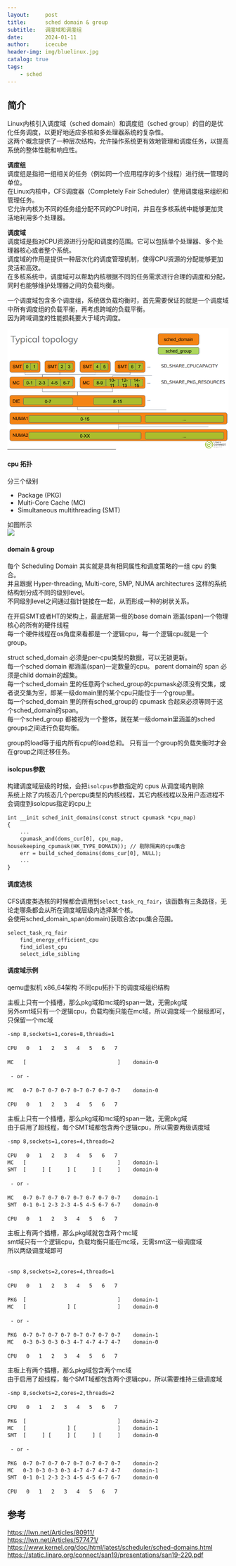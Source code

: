 ```yaml
---
layout:     post
title:      sched domain & group
subtitle:   调度域和调度组
date:       2024-01-11
author:     icecube
header-img: img/bluelinux.jpg
catalog: true
tags:
    - sched
---
```


## 简介
Linux内核引入调度域（sched domain）和调度组（sched group）的目的是优化任务调度，以更好地适应多核和多处理器系统的复杂性。  
这两个概念提供了一种层次结构，允许操作系统更有效地管理和调度任务，以提高系统的整体性能和响应性。  

**调度组**   
调度组是指把一组相关的任务（例如同一个应用程序的多个线程）进行统一管理的单位。  
在Linux内核中，CFS调度器（Completely Fair Scheduler）使用调度组来组织和管理任务。  
它允许内核为不同的任务组分配不同的CPU时间，并且在多核系统中能够更加灵活地利用多个处理器。  

**调度域**    
调度域是指对CPU资源进行分配和调度的范围。它可以包括单个处理器、多个处理器核心或者整个系统。  
调度域的作用是提供一种层次化的调度管理机制，使得CPU资源的分配能够更加灵活和高效。   
在多核系统中，调度域可以帮助内核根据不同的任务需求进行合理的调度和分配，同时也能够维护处理器之间的负载均衡。  

一个调度域包含多个调度组，系统做负载均衡时，首先需要保证的就是一个调度域中所有调度组的负载平衡，再考虑跨域的负载平衡。  
因为跨域调度的性能损耗要大于域内调度。

![](https://raw.githubusercontent.com/l3b2w1/l3b2w1.github.io/master/img/2024-01-11-sched-domain-group.png)

#### cpu 拓扑
分三个级别  
* Package (PKG)  
* Multi-Core Cache (MC)   
* Simultaneous multithreading  (SMT)

如图所示  
![](https://raw.githubusercontent.com/l3b2w1/l3b2w1.github.io/master/img/2020-06-20-cpu-7.jpeg)

#### domain & group
每个 Scheduling Domain 其实就是具有相同属性和调度策略的一组 cpu 的集合。  
并且跟据 Hyper-threading, Multi-core, SMP, NUMA architectures 这样的系统结构划分成不同的级别level。    
不同级别level之间通过指针链接在一起，从而形成一种的树状关系。  

在开启SMT或者HT的架构上，最底层第一级的base domain 涵盖(span)一个物理核心的所有的硬件线程    
每一个硬件线程在os角度来看都是一个逻辑cpu，每一个逻辑cpu就是一个group。

struct sched_domain 必须是per-cpu类型的数据，可以无锁更新。  
每一个sched domain 都涵盖(span)一定数量的cpu。 parent domain的 span 必须是child domain的超集。  
每一个sched_domain 里的任意两个sched_group的cpumask必须没有交集，或者说交集为空，即某一级domain里的某个cpu只能位于一个group里。  
每一个sched_domain 里的所有sched_group的 cpumask 合起来必须等同于这个sched_domain的span。  
每一个sched_group 都被视为一个整体，就在某一级domain里涵盖的sched groups之间进行负载均衡。

group的load等于组内所有cpu的load总和。  只有当一个group的负载失衡时才会在group之间迁移任务。  

#### isolcpus参数
构建调度域层级的时候，会把`isolcpus`参数指定的 cpus 从调度域内剔除  
系统上除了内核态几个percpu类型的内核线程，其它内核线程以及用户态进程不会调度到isolcpus指定的cpu上  
```
int __init sched_init_domains(const struct cpumask *cpu_map)
{
    ...
    cpumask_and(doms_cur[0], cpu_map, housekeeping_cpumask(HK_TYPE_DOMAIN)); // 剔除隔离的cpu集合
    err = build_sched_domains(doms_cur[0], NULL);
    ...
}
```

#### 调度选核
CFS调度类选核的时候都会调用到`select_task_rq_fair`，该函数有三条路径，无论走哪条都会从所在调度域层级内选择某个核。   
会使用sched_domain_span(domain)获取合法cpu集合范围。
```
select_task_rq_fair
	find_energy_efficient_cpu
	find_idlest_cpu
	select_idle_sibling
```

#### 调度域示例
qemu虚拟机 x86_64架构 不同cpu拓扑下的调度域组织结构

主板上只有一个插槽，那么pkg域和mc域的span一致，无需pkg域    
另外smt域只有一个逻辑cpu，负载均衡只能在mc域，所以调度域一个层级即可，只保留一个mc域
```
-smp 8,sockets=1,cores=8,threads=1

CPU   0   1   2   3   4   5   6   7

MC   [                             ]  	domain-0

 - or -

MC   0-7 0-7 0-7 0-7 0-7 0-7 0-7 0-7  	domain-0

CPU   0   1   2   3   4   5   6   7
```

主板上只有一个插槽，那么pkg域和mc域的span一致，无需pkg域     
由于启用了超线程，每个SMT域都包含两个逻辑cpu，所以需要两级调度域
```
-smp 8,sockets=1,cores=4,threads=2

CPU   0   1   2   3   4   5   6   7
MC   [                             ]	domain-1
SMT  [     ] [     ] [     ] [     ]	domain-0

 - or -

MC   0-7 0-7 0-7 0-7 0-7 0-7 0-7 0-7	domain-1
SMT  0-1 0-1 2-3 2-3 4-5 4-5 6-7 6-7	domain-0

CPU   0   1   2   3   4   5   6   7
```

主板上有两个插槽，那么pkg域就包含两个mc域  
smt域只有一个逻辑cpu，负载均衡只能在mc域，无需smt这一级调度域  
所以两级调度域即可
```

-smp 8,sockets=2,cores=4,threads=1

CPU   0   1   2   3   4   5   6   7

PKG  [                             ]	domain-1
MC   [             ] [             ]	domain-0

 - or -

PKG  0-7 0-7 0-7 0-7 0-7 0-7 0-7 0-7	domain-1
MC   0-3 0-3 0-3 0-3 4-7 4-7 4-7 4-7	domain-0

CPU   0   1   2   3   4   5   6   7
```

主板上有两个插槽，那么pkg域包含两个mc域  
由于启用了超线程，每个SMT域都包含两个逻辑cpu，所以需要维持三级调度域  
```
-smp 8,sockets=2,cores=2,threads=2

CPU   0   1   2   3   4   5   6   7

PKG  [                             ]	domain-2
MC   [             ] [             ]	domain-1
SMT  [     ] [     ] [     ] [     ]	domain-0

 - or -

PKG  0-7 0-7 0-7 0-7 0-7 0-7 0-7 0-7	domain-2
MC   0-3 0-3 0-3 0-3 4-7 4-7 4-7 4-7	domain-1
SMT  0-1 0-1 2-3 2-3 4-5 4-5 6-7 6-7	domain-0

CPU   0   1   2   3   4   5   6   7
```



## 参考
https://lwn.net/Articles/80911/  
https://lwn.net/Articles/577471/  
https://www.kernel.org/doc/html/latest/scheduler/sched-domains.html  
https://static.linaro.org/connect/san19/presentations/san19-220.pdf  
